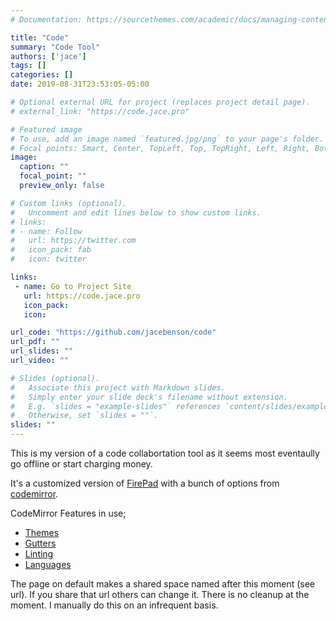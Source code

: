 ```yaml
---
# Documentation: https://sourcethemes.com/academic/docs/managing-content/

title: "Code"
summary: "Code Tool"
authors: ['jace']
tags: []
categories: []
date: 2019-08-31T23:53:05-05:00

# Optional external URL for project (replaces project detail page).
# external_link: "https://code.jace.pro"

# Featured image
# To use, add an image named `featured.jpg/png` to your page's folder.
# Focal points: Smart, Center, TopLeft, Top, TopRight, Left, Right, BottomLeft, Bottom, BottomRight.
image:
  caption: ""
  focal_point: ""
  preview_only: false

# Custom links (optional).
#   Uncomment and edit lines below to show custom links.
# links:
# - name: Follow
#   url: https://twitter.com
#   icon_pack: fab
#   icon: twitter

links:
 - name: Go to Project Site
   url: https://code.jace.pro
   icon_pack: 
   icon: 

url_code: "https://github.com/jacebenson/code"
url_pdf: ""
url_slides: ""
url_video: ""

# Slides (optional).
#   Associate this project with Markdown slides.
#   Simply enter your slide deck's filename without extension.
#   E.g. `slides = "example-slides"` references `content/slides/example-slides.md`.
#   Otherwise, set `slides = ""`.
slides: ""
---
```


This is my version of a code collabortation tool as it seems most eventaully go offline or start charging money.

It's a customized version of [FirePad](https://firepad.io/) with a bunch of options from [codemirror](https://codemirror.net/).

CodeMirror Features in use;

- [Themes](https://codemirror.net/demo/theme.html)
- [Gutters](https://codemirror.net/demo/marker.html)
- [Linting](https://codemirror.net/doc/manual.html#addon_lint)
- [Languages](https://codemirror.net/mode/index.html)

The page on default makes a shared space named after this moment (see url).
If you share that url others can change it.  There is no cleanup at the moment.  I manually do this on an infrequent basis.